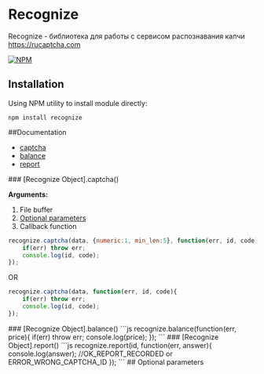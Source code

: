 # Recognize
Recognize - библиотека для работы с сервисом распознавания капчи <https://rucaptcha.com>

[![NPM](https://nodei.co/npm/recognize.png?downloads=true&downloadRank=true&stars=true)](https://nodei.co/npm/recognize/)
## Installation
Using NPM utility to install module directly:
```npm
npm install recognize
```
##Documentation
* [captcha](#captcha) 
* [balance](#balance)
* [report](#report)

<a name="captcha" />
### [Recognize Object].captcha()

__Arguments:__

1. File buffer
2. [Optional parameters](#optional)
3. Callback function

```js
recognize.captcha(data, {numeric:1, min_len:5}, function(err, id, code){
	if(err) throw err;
	console.log(id, code);
});
```
OR
```js
recognize.captcha(data, function(err, id, code){
	if(err) throw err;
	console.log(id, code);
});
```
<a name="balance" />
### [Recognize Object].balance()
```js
recognize.balance(function(err, price){
    if(err) throw err;
    console.log(price);
});
```
<a name="report" />
### [Recognize Object].report()
```js
recognize.report(id, function(err, answer){
   console.log(answer);  //OK_REPORT_RECORDED or ERROR_WRONG_CAPTCHA_ID
});
```
<a name="optional" />
## Optional parameters
